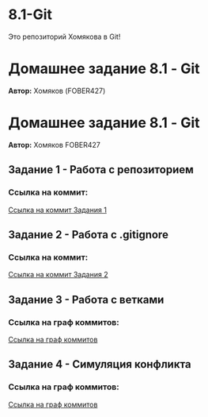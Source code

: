 # 8.1-Git
Это репозиторий Хомякова в Git!

# Домашнее задание 8.1 - Git  
**Автор:** Хомяков (FOBER427) 

# Домашнее задание 8.1 - Git  
**Автор:** Хомяков FOBER427  

## Задание 1 - Работа с репозиторием  
### Ссылка на коммит:  
[Ссылка на коммит Задания 1](https://github.com/FOBER427/8.1-Git/commit/01611cf4606911b8c337fca5d229038175ee7450)  

## Задание 2 - Работа с .gitignore  
### Ссылка на коммит:
[Ссылка на коммит Задания 2](https://github.com/FOBER427/8.1-Git/commit/3d4e5f6)  

## Задание 3 - Работа с ветками  
### Ссылка на граф коммитов:  
[Ссылка на граф коммитов](https://github.com/FOBER427/8.1-Git/network)  

## Задание 4 - Симуляция конфликта  
### Ссылка на граф коммитов:
[Ссылка на граф коммитов](https://github.com/FOBER427/8.1-Git/network)  

